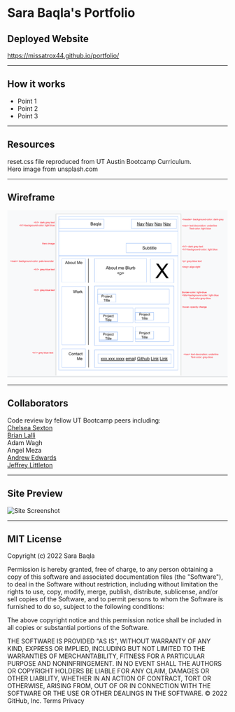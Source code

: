 # Sara Baqla's Portfolio

## Deployed Website

https://missatrox44.github.io/portfolio/

---
## How it works

* Point 1
* Point 2
* Point 3

---

## Resources

reset.css file reproduced from UT Austin Bootcamp Curriculum.<br>
Hero image from unsplash.com

---

## Wireframe
![Portfolio Wireframe](./assets/images/portfolio-wireframe.png)

---

## Collaborators
Code review by fellow UT Bootcamp peers including: <br>
[Chelsea Sexton](https://github.com/chelsea314)<br>
[Brian Lalli](https://github.com/BrianLalli)<br>
 Adam Wagh<br>
 Angel Meza <br>
 [Andrew Edwards](https://github.com/Andrew87E) <br>
 [Jeffrey Littleton](https://github.com/littletonjeffrey)

---
## Site Preview 
![Site Screenshot]()

---

## MIT License

Copyright (c) 2022 Sara Baqla

Permission is hereby granted, free of charge, to any person obtaining a copy
of this software and associated documentation files (the "Software"), to deal
in the Software without restriction, including without limitation the rights
to use, copy, modify, merge, publish, distribute, sublicense, and/or sell
copies of the Software, and to permit persons to whom the Software is
furnished to do so, subject to the following conditions:

The above copyright notice and this permission notice shall be included in all
copies or substantial portions of the Software.

THE SOFTWARE IS PROVIDED "AS IS", WITHOUT WARRANTY OF ANY KIND, EXPRESS OR
IMPLIED, INCLUDING BUT NOT LIMITED TO THE WARRANTIES OF MERCHANTABILITY,
FITNESS FOR A PARTICULAR PURPOSE AND NONINFRINGEMENT. IN NO EVENT SHALL THE
AUTHORS OR COPYRIGHT HOLDERS BE LIABLE FOR ANY CLAIM, DAMAGES OR OTHER
LIABILITY, WHETHER IN AN ACTION OF CONTRACT, TORT OR OTHERWISE, ARISING FROM,
OUT OF OR IN CONNECTION WITH THE SOFTWARE OR THE USE OR OTHER DEALINGS IN THE
SOFTWARE.
© 2022 GitHub, Inc.
Terms
Privacy
